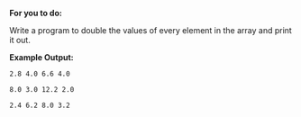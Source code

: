 **For you to do:**

Write a program to double the values of every element in the array and print it out.

**Example Output:**

```
2.8 4.0 6.6 4.0
```

```
8.0 3.0 12.2 2.0
```

```
2.4 6.2 8.0 3.2
```

